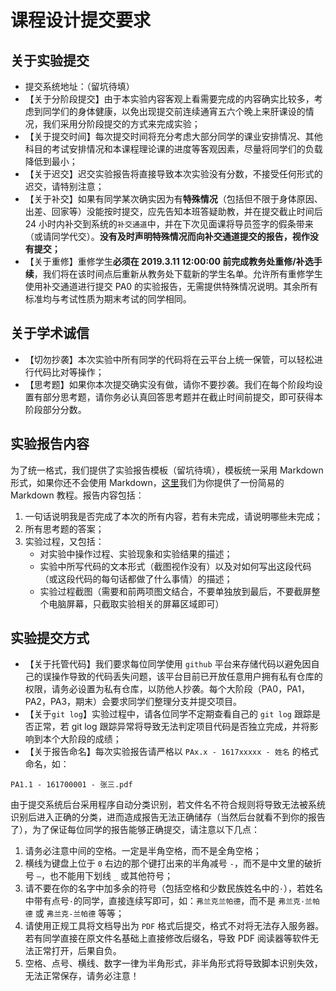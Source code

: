 # 课程设计提交要求

## 关于实验提交

* 提交系统地址：（留坑待填）
* 【关于分阶段提交】由于本实验内容客观上看需要完成的内容确实比较多，考虑到同学们的身体健康，以免出现提交前连续通宵五六个晚上来肝课设的情况，我们采用分阶段提交的方式来完成实验；
* 【关于提交时间】每次提交时间将充分考虑大部分同学的课业安排情况、其他科目的考试安排情况和本课程理论课的进度等客观因素，尽量将同学们的负载降低到最小；
* 【关于迟交】迟交实验报告将直接导致本次实验没有分数，不接受任何形式的迟交，请特别注意；
* 【关于补交】如果有同学某次确实因为有**特殊情况**（包括但不限于身体原因、出差、回家等）没能按时提交，应先告知本班答疑助教，并在提交截止时间后 24 小时内补交到系统的`补交通道`中，并在下次见面课将导员签字的假条带来（或请同学代交）。**没有及时声明特殊情况而向补交通道提交的报告，视作没有提交；**
* 【关于重修】重修学生**必须在 2019.3.11 12:00:00 前完成教务处重修/补选手续**，我们将在该时间点后重新从教务处下载新的学生名单。允许所有重修学生使用补交通道进行提交 PA0 的实验报告，无需提供特殊情况说明。其余所有标准均与考试性质为期末考试的同学相同。

## 关于学术诚信
* 【切勿抄袭】本次实验中所有同学的代码将在云平台上统一保管，可以轻松进行代码比对等操作；
* 【思考题】如果你本次提交确实没有做，请你不要抄袭。我们在每个阶段均设置有部分思考题，请你务必认真回答思考题并在截止时间前提交，即可获得本阶段部分分数。

## 实验报告内容

为了统一格式，我们提供了实验报告模板（留坑待填），模板统一采用 Markdown 形式，如果你还不会使用 Markdown，[这里](markdown-manual.md)我们为你提供了一份简易的 Markdown 教程。报告内容包括：

1. 一句话说明我是否完成了本次的所有内容，若有未完成，请说明哪些未完成；
2. 所有思考题的答案；
3. 实验过程，又包括：
   - 对实验中操作过程、实验现象和实验结果的描述；
   - 实验中所写代码的文本形式（截图视作没有）以及对如何写出这段代码（或这段代码的每句话都做了什么事情）的描述；
   - 实验过程截图（需要和前两项图文结合，不要单独放到最后，不要截屏整个电脑屏幕，只截取实验相关的屏幕区域即可）

## 实验提交方式
* 【关于托管代码】我们要求每位同学使用 `github` 平台来存储代码以避免因自己的误操作导致的代码丢失问题，该平台目前已开放任意用户拥有私有仓库的权限，请务必设置为私有仓库，以防他人抄袭。每个大阶段（PA0，PA1，PA2，PA3，期末）会要求同学们整理分支并提交项目。
* 【关于`git log`】实验过程中，请各位同学不定期查看自己的 `git log` 跟踪是否正常，若 git log 跟踪异常将导致无法判定项目代码是否独立完成，并将影响到本个大阶段的成绩；
* 【关于报告命名】每次实验报告请严格以 `PAx.x - 1617xxxxx - 姓名` 的格式命名，如：
```
PA1.1 - 161700001 - 张三.pdf
```
由于提交系统后台采用程序自动分类识别，若文件名不符合规则将导致无法被系统识别后进入正确的分类，进而造成报告无法正确储存（当然后台就看不到你的报告了），为了保证每位同学的报告能够正确提交，请注意以下几点：
1. 请务必注意中间的空格。一定是半角空格，而不是全角空格；
2. 横线为键盘上位于 `0` 右边的那个键打出来的半角减号 `-`，而不是中文里的破折号 `—`，也不能用下划线 `_` 或其他符号；
3. 请不要在你的名字中加多余的符号（包括空格和少数民族姓名中的`·`），若姓名中带有点号`·`的同学，直接连续写即可，如：`弗兰克兰帕德`，而不是 `弗兰克·兰帕德` 或 `弗兰克-兰帕德` 等等；
4. 请使用正规工具将文档导出为 `PDF` 格式后提交，格式不对将无法存入服务器。若有同学直接在原文件名基础上直接修改后缀名，导致 PDF 阅读器等软件无法正常打开，后果自负。
5. 空格、点号、横线、数字一律为半角形式，非半角形式将导致脚本识别失效，无法正常保存，请务必注意！